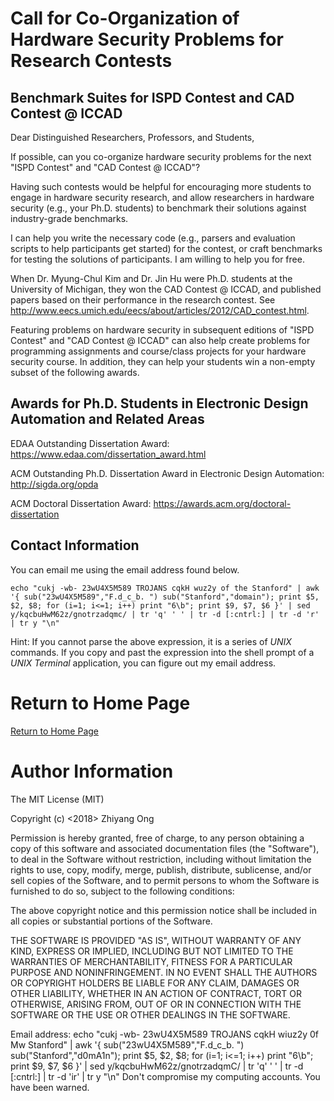#	Call for Co-Organization of Hardware Security Problems for Research Contests

## Benchmark Suites for ISPD Contest and CAD Contest @ ICCAD

Dear Distinguished Researchers, Professors, and Students,

If possible, can you co-organize hardware security problems for the next "ISPD Contest" and "CAD Contest @ ICCAD"?

Having such contests would be helpful for encouraging more students to engage in hardware security research, and allow researchers in hardware security (e.g., your Ph.D. students) to benchmark their solutions against industry-grade benchmarks.

I can help you write the necessary code (e.g., parsers and evaluation scripts to help participants get started) for the contest, or craft benchmarks for testing the solutions of participants. I am willing to help you for free.

When Dr. Myung-Chul Kim and Dr. Jin Hu were Ph.D. students at the University of Michigan, they won the CAD Contest @ ICCAD, and published papers based on their performance in the research contest. See http://www.eecs.umich.edu/eecs/about/articles/2012/CAD_contest.html.

Featuring problems on hardware security in subsequent editions of "ISPD Contest" and "CAD Contest @ ICCAD" can also help create problems for programming assignments and course/class projects for your hardware security course. In addition, they can help your students win a non-empty subset of the following awards.

##	Awards for Ph.D. Students in Electronic Design Automation and Related Areas

EDAA Outstanding Dissertation Award: https://www.edaa.com/dissertation_award.html

ACM Outstanding Ph.D. Dissertation Award in Electronic Design Automation: http://sigda.org/opda

ACM Doctoral Dissertation Award: https://awards.acm.org/doctoral-dissertation










##	Contact Information

You can email me using the email address found below.

	echo "cukj -wb- 23wU4X5M589 TROJANS cqkH wuz2y of the Stanford" | awk '{ sub("23wU4X5M589","F.d_c_b. ") sub("Stanford","domain"); print $5, $2, $8; for (i=1; i<=1; i++) print "6\b"; print $9, $7, $6 }' | sed y/kqcbuHwM62z/gnotrzadqmc/ | tr 'q' ' ' | tr -d [:cntrl:] | tr -d 'r' | tr y "\n"

Hint: If you cannot parse the above expression, it is a series of *UNIX* commands.
	If you copy and past the expression into the shell prompt of a *UNIX*
		*Terminal* application, you can figure out my email address.


#	Return to Home Page

[Return to Home Page](../README.md)

#	Author Information

The MIT License (MIT)

Copyright (c) <2018> Zhiyang Ong

Permission is hereby granted, free of charge, to any person obtaining a copy of this software and associated documentation files (the "Software"), to deal in the Software without restriction, including without limitation the rights to use, copy, modify, merge, publish, distribute, sublicense, and/or sell copies of the Software, and to permit persons to whom the Software is furnished to do so, subject to the following conditions:

The above copyright notice and this permission notice shall be included in all copies or substantial portions of the Software.

THE SOFTWARE IS PROVIDED "AS IS", WITHOUT WARRANTY OF ANY KIND, EXPRESS OR IMPLIED, INCLUDING BUT NOT LIMITED TO THE WARRANTIES OF MERCHANTABILITY, FITNESS FOR A PARTICULAR PURPOSE AND NONINFRINGEMENT. IN NO EVENT SHALL THE AUTHORS OR COPYRIGHT HOLDERS BE LIABLE FOR ANY CLAIM, DAMAGES OR OTHER LIABILITY, WHETHER IN AN ACTION OF CONTRACT, TORT OR OTHERWISE, ARISING FROM, OUT OF OR IN CONNECTION WITH THE SOFTWARE OR THE USE OR OTHER DEALINGS IN THE SOFTWARE.

Email address: echo "cukj -wb- 23wU4X5M589 TROJANS cqkH wiuz2y 0f Mw Stanford" | awk '{ sub("23wU4X5M589","F.d_c_b. ") sub("Stanford","d0mA1n"); print $5, $2, $8; for (i=1; i<=1; i++) print "6\b"; print $9, $7, $6 }' | sed y/kqcbuHwM62z/gnotrzadqmC/ | tr 'q' ' ' | tr -d [:cntrl:] | tr -d 'ir' | tr y "\n"		Don't compromise my computing accounts. You have been warned.
